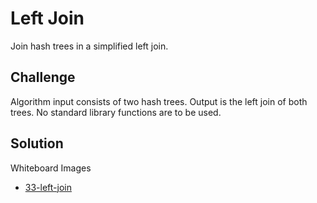 # Left Join
Join hash trees in a simplified left join.

## Challenge
Algorithm input consists of two hash trees.
Output is the left join of both trees.
No standard library functions are to be used.

## Solution
Whiteboard Images
- [33-left-join](../assets/33-left-join.jpg)
